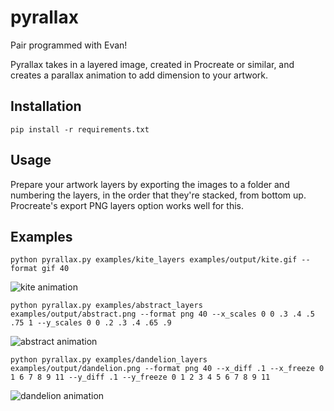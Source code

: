 # pyrallax
Pair programmed with Evan!

Pyrallax takes in a layered image, created in Procreate or similar,
and creates a parallax animation to add dimension to your artwork. 

## Installation
```
pip install -r requirements.txt
```

## Usage
Prepare your artwork layers by exporting the images to a folder
and numbering the layers, in the order that they're stacked, from bottom up.
Procreate's export PNG layers option works well for this.

## Examples
```
python pyrallax.py examples/kite_layers examples/output/kite.gif --format gif 40
```
![kite animation](examples/output/kite.gif)
```
python pyrallax.py examples/abstract_layers examples/output/abstract.png --format png 40 --x_scales 0 0 .3 .4 .5 .75 1 --y_scales 0 0 .2 .3 .4 .65 .9
```
![abstract animation](examples/output/abstract.png)
```
python pyrallax.py examples/dandelion_layers examples/output/dandelion.png --format png 40 --x_diff .1 --x_freeze 0 1 6 7 8 9 11 --y_diff .1 --y_freeze 0 1 2 3 4 5 6 7 8 9 11 
```
![dandelion animation](examples/output/dandelion.gif)